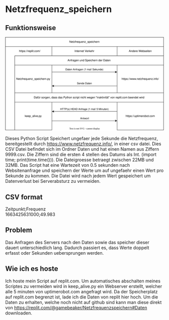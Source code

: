 # Netzfrequenz_speichern #
## Funktionsweise ##

![](./Netzfrequenz_speichern/Netzfrequenz_speichern.drawio.svg)

Dieses Python Script Speichert ungefaer jede Sekunde die Netzfrequenz, bereitgestellt durch https://www.netzfrequenz.info/, in einer csv datei. Dies CSV Datei befindet sich im Ordner Daten und hat einen Namen aus Ziffern 9999.csv. Die Ziffern sind die ersten 4 stellen des Datums als Int. (import time; print(time.time())). Die Dateigroesse betraegt zwischen 22MB und 32MB. Das Script hat eine Wartezeit von 0.5 sekunden nach Websitenanfrage und speichern der Werte um auf ungefaehr einen Wert pro Sekunde zu kommen. Die Datei wird nach jedem Wert gespeichert um Datenverlust bei Serverabsturz zu vermeiden.
## CSV format ## 
Zeitpunkt;Frequenz<br>
1663425631000;49.983

## Problem  ##
Das Anfragen des Servers nach den Daten sowie das speicher dieser dauert unterschiedlich lang. Dadurch passiert es, dass Werte doppelt erfasst oder Sekunden uebersprungen werden.

## Wie ich es hoste ##
Ich hoste mein Script auf replit.com. Um automatisches abschalten meines Scriptes zu vermeiden wird in keep_alive.py ein Webserver erstellt, welcher alle 5 minuten von uptimerobot.com angefragt wird. Da der Speicherplatz auf replit.com begrenzt ist, lade ich die Daten von replit hier hoch. Um die Daten zu erhalten, welche noch nicht auf github sind kann man diese direkt von https://replit.com/@gamebeaker/Netzfrequenzspeichern#Daten downloaden.